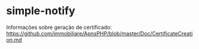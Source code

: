 # simple-notify

Informações sobre geração de certificado: https://github.com/immobiliare/ApnsPHP/blob/master/Doc/CertificateCreation.md
